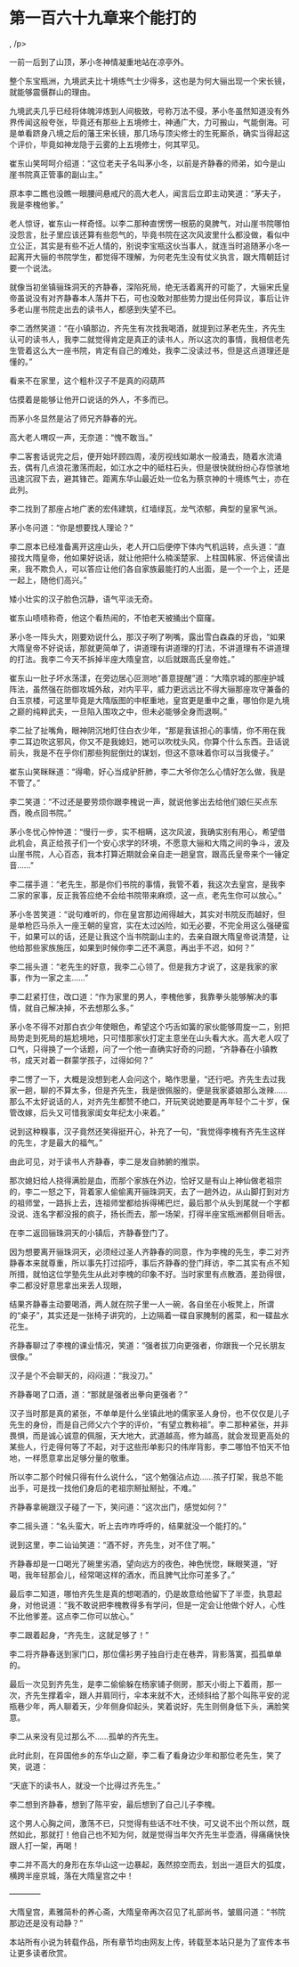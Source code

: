 # 第一百六十九章来个能打的
,  /p&gt;
   一前一后到了山顶，茅小冬神情凝重地站在凉亭外。
   整个东宝瓶洲，九境武夫比十境练气士少得多，这也是为何大骊出现一个宋长镜，就能够震慑群山的理由。
   九境武夫几乎已经将体魄淬炼到人间极致，号称万法不侵，茅小冬虽然知道没有外界传闻这般夸张，毕竟还有那些上五境修士，神通广大，力可搬山，气能倒海。可是单看跻身八境之后的藩王宋长镜，那几场与顶尖修士的生死厮杀，确实当得起这个评价，毕竟如神龙隐于云雾的上五境修士，何其罕见。
   崔东山笑呵呵介绍道：“这位老夫子名叫茅小冬，以前是齐静春的师弟，如今是山崖书院真正管事的副山主。”
   原本李二瞧也没瞧一眼腰间悬戒尺的高大老人，闻言后立即主动笑道：“茅夫子，我是李槐他爹。”
   老人惊讶，崔东山一样奇怪。以李二那种直愣愣一根筋的臭脾气，对山崖书院哪怕没怨言，肚子里应该还算有些怨气的，毕竟书院在这次风波里什么都没做，看似中立公正，其实是有些不近人情的，别说李宝瓶这伙当事人，就连当时追随茅小冬一起离开大骊的书院学生，都觉得不理解，为何老先生没有仗义执言，跟大隋朝廷讨要一个说法。
   就像当初坐镇骊珠洞天的齐静春，深陷死局，绝无活着离开的可能了，大骊宋氏皇帝虽说没有对齐静春本人落井下石，可也没敢对那些势力提出任何异议，事后让许多老山崖书院走出去的读书人，都感到失望不已。
   李二洒然笑道：“在小镇那边，齐先生有次找我喝酒，就提到过茅老先生，齐先生认可的读书人，我李二就觉得肯定是真正的读书人，所以这次的事情，我相信老先生管着这么大一座书院，肯定有自己的难处，我李二没读过书，但是这点道理还是懂的。”
   看来不在家里，这个粗朴汉子不是真的闷葫芦
   估摸着是能够让他开口说话的外人，不多而已。
   而茅小冬显然是沾了师兄齐静春的光。
   高大老人喟叹一声，无奈道：“愧不敢当。”
   李二客套话说完之后，便开始环顾四周，凌厉视线如潮水一般涌去，随着水流涌去，偶有几点浪花激荡而起，如江水之中的砥柱石头，但是很快就纷纷心存惊骇地迅速沉寂下去，避其锋芒。距离东华山最近处一位名为蔡京神的十境练气士，亦在此列。
   李二找到了那座占地广袤的宏伟建筑，红墙绿瓦，龙气浓郁，典型的皇家气派。
   茅小冬问道：“你是想要找人理论？”
   李二原本已经准备离开这座山头，老人开口后便停下体内气机运转，点头道：“直接找大隋皇帝，他如果好说话，就让他把什么楠溪楚家、上柱国韩家、怀远侯请出来，我不欺负人，可以答应让他们各自家族最能打的人出面，是一个一个上，还是一起上，随他们高兴。”
   矮小壮实的汉子脸色沉静，语气平淡无奇。
   崔东山啧啧称奇，他这个看热闹的，不怕老天被捅出个窟窿。
   茅小冬一阵头大，刚要劝说什么，那汉子咧了咧嘴，露出雪白森森的牙齿，“如果大隋皇帝不好说话，那就更简单了，讲道理有讲道理的打法，不讲道理有不讲道理的打法。我李二今天不拆掉半座大隋皇宫，以后就跟高氏皇帝姓。”
   崔东山一肚子坏水荡漾，在旁边居心叵测地“善意提醒”道：“大隋京城的那座护城阵法，虽然强在防御攻城外敌，对内平平，威力更远远比不得大骊那座攻守兼备的白玉京楼，可这里毕竟是大隋版图的中枢重地，皇宫更是重中之重，哪怕你是九境之巅的纯粹武夫，一旦陷入围攻之中，但未必能够全身而退啊。”
   李二扯了扯嘴角，眼神阴沉地盯住白衣少年，“那是我该担心的事情，你不用在我李二耳边吹这邪风，你又不是我媳妇，她可以吹枕头风，你算个什么东西。丑话说前头，我是不在乎你们那些狗屁倒灶的谋划，但这不意味着你可以当我傻子。”
   崔东山笑眯眯道：“得嘞，好心当成驴肝肺，李二大爷你怎么心情好怎么做，我是不管了。”
   李二笑道：“不过还是要劳烦你跟李槐说一声，就说他爹出去给他们娘仨买点东西，晚点回书院。”
   茅小冬忧心忡忡道：“慢行一步，实不相瞒，这次风波，我确实别有用心，希望借此机会，真正给孩子们一个安心求学的环境，不愿意大骊和大隋之间的争斗，波及山崖书院，人心百态，我本打算近期就会亲自走一趟皇宫，跟高氏皇帝来个一锤定音……”
   李二摆手道：“老先生，那是你们书院的事情，我管不着，我这次去皇宫，是我李二家的家事，反正我答应绝不会给书院带来麻烦，这一点，老先生你可以放心。”
   茅小冬苦笑道：“说句难听的，你在皇宫那边闹得越大，其实对书院反而越好，但是单枪匹马杀入一座王朝的皇宫，实在太过凶险，如无必要，不完全用这么强硬蛮干，如果可以的话，还是让我这个当书院副山主的，去亲自跟大隋皇帝说清楚，让他给那些家族施压，如果到时候你李二还不满意，再出手不迟，如何？”
   李二摇头道：“老先生的好意，我李二心领了。但是我方才说了，这是我家的家事，作为一家之主……”
   李二赶紧打住，改口道：“作为家里的男人，李槐他爹，我靠拳头能够解决的事情，就自己解决掉，不去想那么多。”
   茅小冬不得不对那白衣少年使眼色，希望这个巧舌如簧的家伙能够周旋一二，别把局势走到死局的尴尬境地，只可惜那家伙打定主意坐在山头看大水。高大老人叹了口气，只得换了一个话题，问了一个他一直确实好奇的问题，“齐静春在小镇教书，成天对着一群蒙学孩子，过得如何？”
   李二愣了一下，大概是没想到老人会问这个，略作思量，“还行吧。齐先生去过我家一趟，聊的不算太多，但是齐先生，我是很佩服的，便是我家婆娘那么泼辣……那么不太好说话的人，对齐先生都赞不绝口，开玩笑说她要是再年轻个二十岁，保管改嫁，后头又可惜我家闺女年纪太小来着。”
   说到这种糗事，汉子竟然还笑得挺开心，补充了一句，“我觉得李槐有齐先生这样的先生，才是最大的福气。”
   由此可见，对于读书人齐静春，李二是发自肺腑的推崇。
   那次媳妇给人挠得满脸是血，而那个家族在外边，恰好又是有山上神仙做老祖宗的，李二一怒之下，背着家人偷偷离开骊珠洞天，去了一趟外边，从山脚打到对方的祖师堂，一路拆上去，连祖师堂都给拆得稀巴烂，最后那个从头到尾就一个字都没说、连名字都没报的疯子，扬长而去，那一场架，打得半座宝瓶洲都侧目咂舌。
   在李二返回骊珠洞天的小镇后，齐静春登门了。
   因为想要离开骊珠洞天，必须经过圣人齐静春的同意，作为李槐的先生，李二对齐静春本来就尊重，所以事先打过招呼，事后齐静春的登门拜访，李二其实有点不知所措，就怕这位学塾先生从此对李槐的印象不好。当时家里有点散酒，差劲得很，李二都没好意思拿出来丢人现眼，
   结果齐静春主动要喝酒，两人就在院子里一人一碗，各自坐在小板凳上，所谓的“桌子”，其实还是一张椅子讲究的，上边隔着一碟自家腌制的酱菜，和一碟盐水花生。
   齐静春聊过了李槐的课业情况，笑道：“强者拔刀向更强者，你跟我一个兄长朋友很像。”
   汉子是个不会聊天的，闷闷道：“我没刀。”
   齐静春喝了口酒，道：“那就是强者出拳向更强者？”
   汉子当时那是真的紧张，不单单是什么坐镇此地的儒家圣人身份，也不仅仅是儿子先生的身份，而是自己师父六个字的评价，“有望立教称祖”。李二那种紧张，并非畏惧，而是诚心诚意的佩服，天大地大，武道越高，修为越高，就会发现更高处的某些人，行走得何等了不起，对于这些形单影只的伟岸背影，李二哪怕不怕天不怕地，一样愿意拿出足够分量的敬重。
   所以李二那个时候只得有什么说什么，“这个勉强沾点边……孩子打架，我总不能出手，可是找一找他们身后的老祖宗掰扯掰扯，不难。”
   齐静春拿碗跟汉子碰了一下，笑问道：“这次出门，感觉如何？”
   李二摇头道：“名头蛮大，听上去咋咋呼呼的，结果就没一个能打的。”
   说到这里，李二讪讪笑道：“酒不好，齐先生，对不住了啊。”
   齐静春却是一口喝光了碗里劣酒，望向远方的夜色，神色恍惚，眯眼笑道，“好喝，我年轻那会儿，经常喝这样的酒水，而且脾气比你可差多了。”
   最后李二知道，哪怕齐先生是真的想喝酒的，仍是故意给他留下了半壶，执意起身，对他说道：“我不敢说把李槐教得多有学问，但是一定会让他做个好人，心性不比他爹差。这点李二你可以放心。”
   李二跟着起身，“齐先生，这就足够了！”
   李二将齐静春送到家门口，那位儒衫男子独自行走在巷弄，背影落寞，孤孤单单的。
   最后一次见到齐先生，是李二偷偷躲在杨家铺子侧房，那天小街上下着雨，那一次，齐先生撑着伞，跟人并肩同行，伞本来就不大，还倾斜给了那个叫陈平安的泥瓶巷少年，两人聊着天，少年侧身仰起头，笑着说好，先生则侧身低下头，满脸笑意。
   李二从来没有见过那么不……孤单的齐先生。
   此时此刻，在异国他乡的东华山之巅，李二看了看身边少年和那位老先生，笑了笑，说道：
   “天底下的读书人，就没一个比得过齐先生。”
   李二想到齐静春，想到了陈平安，最后想到了自己儿子李槐。
   这个男人心胸之间，激荡不已，只觉得有些话不吐不快，可又说不出个所以然，既然如此，那就打！他自己也不知为何，就是觉得当年欠齐先生半壶酒，得痛痛快快跟人打一架，再喝！
   李二并不高大的身形在东华山这一边暴起，轰然掠空而去，划出一道巨大的弧度，横跨半座京城，落在大隋皇宫之中！
   ————
   大隋皇宫，素雅简朴的养心斋，大隋皇帝再次召见了礼部尚书，皱眉问道：“书院那边还是没有动静？”
  本站所有小说为转载作品，所有章节均由网友上传，转载至本站只是为了宣传本书让更多读者欣赏。